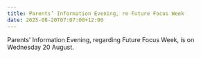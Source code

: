 ```yaml
---
title: Parents’ Information Evening, re Future Focus Week
date: 2025-08-20T07:07:00+12:00
---
```

Parents’ Information Evening, regarding Future Focus Week, is on Wednesday 20 August.
